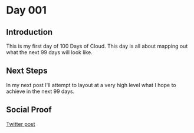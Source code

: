 
# Day 001

## Introduction

This is my first day of 100 Days of Cloud.  This day is all about mapping out what the next 99 days will look like.

## Next Steps

In my next post I'll attempt to layout at a very high level what I hope to achieve in the next 99 days.

## Social Proof

[Twitter post](https://twitter.com/PSUStevens/status/1309571258695274502?s=20)
